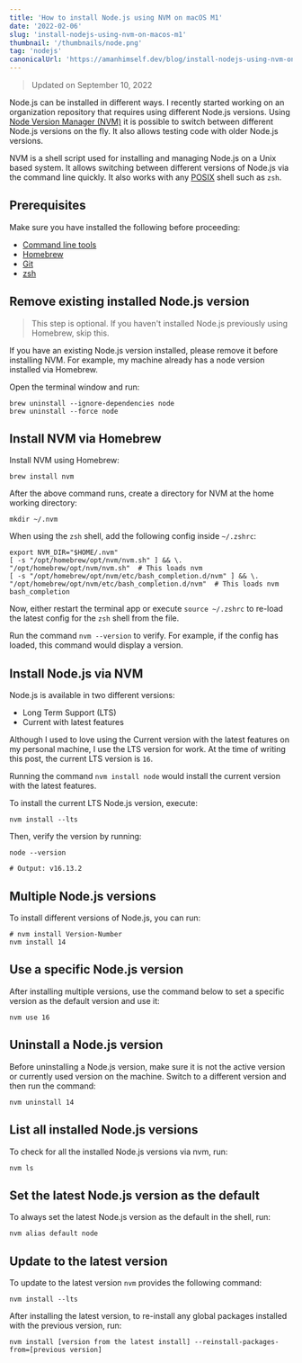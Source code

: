 ```yaml
---
title: 'How to install Node.js using NVM on macOS M1'
date: '2022-02-06'
slug: 'install-nodejs-using-nvm-on-macos-m1'
thumbnail: '/thumbnails/node.png'
tag: 'nodejs'
canonicalUrl: 'https://amanhimself.dev/blog/install-nodejs-using-nvm-on-macos-m1/'
---
```


> Updated on September 10, 2022

Node.js can be installed in different ways. I recently started working on an organization repository that requires using different Node.js versions. Using [Node Version Manager (NVM)](https://github.com/nvm-sh/nvm) it is possible to switch between different Node.js versions on the fly. It also allows testing code with older Node.js versions.

NVM is a shell script used for installing and managing Node.js on a Unix based system. It allows switching between different versions of Node.js via the command line quickly. It also works with any [POSIX](https://en.wikipedia.org/wiki/POSIX) shell such as `zsh`.

## Prerequisites

Make sure you have installed the following before proceeding:

- [Command line tools](https://amanhimself.dev/blog/setup-macbook-m1/#xcode)
- [Homebrew](https://amanhimself.dev/blog/setup-macbook-m1/#homebrew)
- [Git](https://amanhimself.dev/blog/setup-macbook-m1/#git)
- [zsh](https://amanhimself.dev/blog/setup-macbook-m1/#zsh-and-oh-my-zsh)

## Remove existing installed Node.js version

> This step is optional. If you haven't installed Node.js previously using Homebrew, skip this.

If you have an existing Node.js version installed, please remove it before installing NVM. For example, my machine already has a node version installed via Homebrew.

Open the terminal window and run:

```shell
brew uninstall --ignore-dependencies node
brew uninstall --force node
```

## Install NVM via Homebrew

Install NVM using Homebrew:

```shell
brew install nvm
```

After the above command runs, create a directory for NVM at the home working directory:

```shell
mkdir ~/.nvm
```

When using the `zsh` shell, add the following config inside `~/.zshrc`:

```shell
export NVM_DIR="$HOME/.nvm"
[ -s "/opt/homebrew/opt/nvm/nvm.sh" ] && \. "/opt/homebrew/opt/nvm/nvm.sh"  # This loads nvm
[ -s "/opt/homebrew/opt/nvm/etc/bash_completion.d/nvm" ] && \. "/opt/homebrew/opt/nvm/etc/bash_completion.d/nvm"  # This loads nvm bash_completion
```

Now, either restart the terminal app or execute `source ~/.zshrc` to re-load the latest config for the `zsh` shell from the file.

Run the command `nvm --version` to verify. For example, if the config has loaded, this command would display a version.

## Install Node.js via NVM

Node.js is available in two different versions:

- Long Term Support (LTS)
- Current with latest features

Although I used to love using the Current version with the latest features on my personal machine, I use the LTS version for work. At the time of writing this post, the current LTS version is `16`.

Running the command `nvm install node` would install the current version with the latest features.

To install the current LTS Node.js version, execute:

```shell
nvm install --lts
```

Then, verify the version by running:

```shell
node --version

# Output: v16.13.2
```

## Multiple Node.js versions

To install different versions of Node.js, you can run:

```shell
# nvm install Version-Number
nvm install 14
```

## Use a specific Node.js version

After installing multiple versions, use the command below to set a specific version as the default version and use it:

```shell
nvm use 16
```

## Uninstall a Node.js version

Before uninstalling a Node.js version, make sure it is not the active version or currently used version on the machine. Switch to a different version and then run the command:

```shell
nvm uninstall 14
```

## List all installed Node.js versions

To check for all the installed Node.js versions via nvm, run:

```shell
nvm ls
```

## Set the latest Node.js version as the default

To always set the latest Node.js version as the default in the shell, run:

```shell
nvm alias default node
```

## Update to the latest version

To update to the latest version `nvm` provides the following command:

```shell
nvm install --lts
```

After installing the latest version, to re-install any global packages installed with the previous version, run:

```shell
nvm install [version from the latest install] --reinstall-packages-from=[previous version]
```
